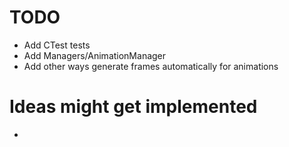 # TODO
+ Add CTest tests
+ Add Managers/AnimationManager
+ Add other ways generate frames automatically for animations

# Ideas might get implemented
-
